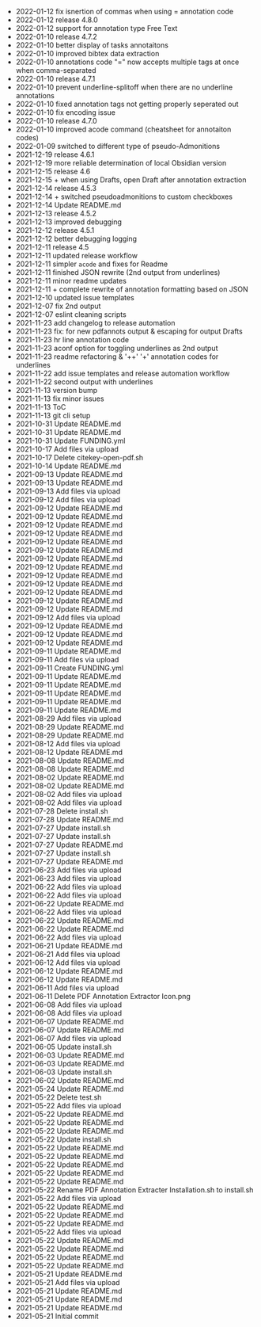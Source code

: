 - 2022-01-12	fix isnertion of commas when using = annotation code
- 2022-01-12	release 4.8.0
- 2022-01-12	support for annotation type Free Text
- 2022-01-10	release 4.7.2
- 2022-01-10	better display of tasks annotaitons
- 2022-01-10	improved bibtex data extraction
- 2022-01-10	annotations code "=" now accepts multiple tags at once when comma-separated
- 2022-01-10	release 4.7.1
- 2022-01-10	prevent underline-splitoff when there are no underline annotations
- 2022-01-10	fixed annotation tags not getting properly seperated out
- 2022-01-10	fix encoding issue
- 2022-01-10	release 4.7.0
- 2022-01-10	improved acode command (cheatsheet for annotaiton codes)
- 2022-01-09	switched to different type of pseudo-Admonitions
- 2021-12-19	release 4.6.1
- 2021-12-19	more reliable determination of local Obsidian version
- 2021-12-15	release 4.6
- 2021-12-15	+ when using Drafts, open Draft after annotation extraction
- 2021-12-14	release 4.5.3
- 2021-12-14	+ switched pseudoadmonitions to custom checkboxes
- 2021-12-14	Update README.md
- 2021-12-13	release 4.5.2
- 2021-12-13	improved debugging
- 2021-12-12	release 4.5.1
- 2021-12-12	better debugging logging
- 2021-12-11	release 4.5
- 2021-12-11	updated release workflow
- 2021-12-11	simpler `acode` and fixes for Readme
- 2021-12-11	finished JSON rewrite (2nd output from underlines)
- 2021-12-11	minor readme updates
- 2021-12-11	+ complete rewrite of annotation formatting based on JSON
- 2021-12-10	updated issue templates
- 2021-12-07	fix 2nd output
- 2021-12-07	eslint cleaning scripts
- 2021-11-23	add changelog to release automation
- 2021-11-23	fix: for new pdfannots output & escaping for output Drafts
- 2021-11-23	hr line annotation code
- 2021-11-23	aconf option for toggling underlines as 2nd output
- 2021-11-23	readme refactoring & '++' '+' annotation codes for underlines
- 2021-11-22	add issue templates and release automation workflow
- 2021-11-22	second output with underlines
- 2021-11-13	version bump
- 2021-11-13	fix minor issues
- 2021-11-13	ToC
- 2021-11-13	git cli setup
- 2021-10-31	Update README.md
- 2021-10-31	Update README.md
- 2021-10-31	Update FUNDING.yml
- 2021-10-17	Add files via upload
- 2021-10-17	Delete citekey-open-pdf.sh
- 2021-10-14	Update README.md
- 2021-09-13	Update README.md
- 2021-09-13	Update README.md
- 2021-09-13	Add files via upload
- 2021-09-12	Add files via upload
- 2021-09-12	Update README.md
- 2021-09-12	Update README.md
- 2021-09-12	Update README.md
- 2021-09-12	Update README.md
- 2021-09-12	Update README.md
- 2021-09-12	Update README.md
- 2021-09-12	Update README.md
- 2021-09-12	Update README.md
- 2021-09-12	Update README.md
- 2021-09-12	Update README.md
- 2021-09-12	Update README.md
- 2021-09-12	Update README.md
- 2021-09-12	Update README.md
- 2021-09-12	Add files via upload
- 2021-09-12	Update README.md
- 2021-09-12	Update README.md
- 2021-09-12	Update README.md
- 2021-09-11	Update README.md
- 2021-09-11	Add files via upload
- 2021-09-11	Create FUNDING.yml
- 2021-09-11	Update README.md
- 2021-09-11	Update README.md
- 2021-09-11	Update README.md
- 2021-09-11	Update README.md
- 2021-09-11	Update README.md
- 2021-08-29	Add files via upload
- 2021-08-29	Update README.md
- 2021-08-29	Update README.md
- 2021-08-12	Add files via upload
- 2021-08-12	Update README.md
- 2021-08-08	Update README.md
- 2021-08-08	Update README.md
- 2021-08-02	Update README.md
- 2021-08-02	Update README.md
- 2021-08-02	Add files via upload
- 2021-08-02	Add files via upload
- 2021-07-28	Delete install.sh
- 2021-07-28	Update README.md
- 2021-07-27	Update install.sh
- 2021-07-27	Update install.sh
- 2021-07-27	Update README.md
- 2021-07-27	Update install.sh
- 2021-07-27	Update README.md
- 2021-06-23	Add files via upload
- 2021-06-23	Add files via upload
- 2021-06-22	Add files via upload
- 2021-06-22	Add files via upload
- 2021-06-22	Update README.md
- 2021-06-22	Add files via upload
- 2021-06-22	Update README.md
- 2021-06-22	Update README.md
- 2021-06-22	Add files via upload
- 2021-06-21	Update README.md
- 2021-06-21	Add files via upload
- 2021-06-12	Add files via upload
- 2021-06-12	Update README.md
- 2021-06-12	Update README.md
- 2021-06-11	Add files via upload
- 2021-06-11	Delete PDF Annotation Extractor Icon.png
- 2021-06-08	Add files via upload
- 2021-06-08	Add files via upload
- 2021-06-07	Update README.md
- 2021-06-07	Update README.md
- 2021-06-07	Add files via upload
- 2021-06-05	Update install.sh
- 2021-06-03	Update README.md
- 2021-06-03	Update README.md
- 2021-06-03	Update install.sh
- 2021-06-02	Update README.md
- 2021-05-24	Update README.md
- 2021-05-22	Delete test.sh
- 2021-05-22	Add files via upload
- 2021-05-22	Update README.md
- 2021-05-22	Update README.md
- 2021-05-22	Update README.md
- 2021-05-22	Update install.sh
- 2021-05-22	Update README.md
- 2021-05-22	Update README.md
- 2021-05-22	Update README.md
- 2021-05-22	Update README.md
- 2021-05-22	Update README.md
- 2021-05-22	Rename PDF Annotation Extracter Installation.sh to install.sh
- 2021-05-22	Add files via upload
- 2021-05-22	Update README.md
- 2021-05-22	Update README.md
- 2021-05-22	Update README.md
- 2021-05-22	Add files via upload
- 2021-05-22	Update README.md
- 2021-05-22	Update README.md
- 2021-05-22	Update README.md
- 2021-05-22	Update README.md
- 2021-05-21	Update README.md
- 2021-05-21	Add files via upload
- 2021-05-21	Update README.md
- 2021-05-21	Update README.md
- 2021-05-21	Update README.md
- 2021-05-21	Initial commit
